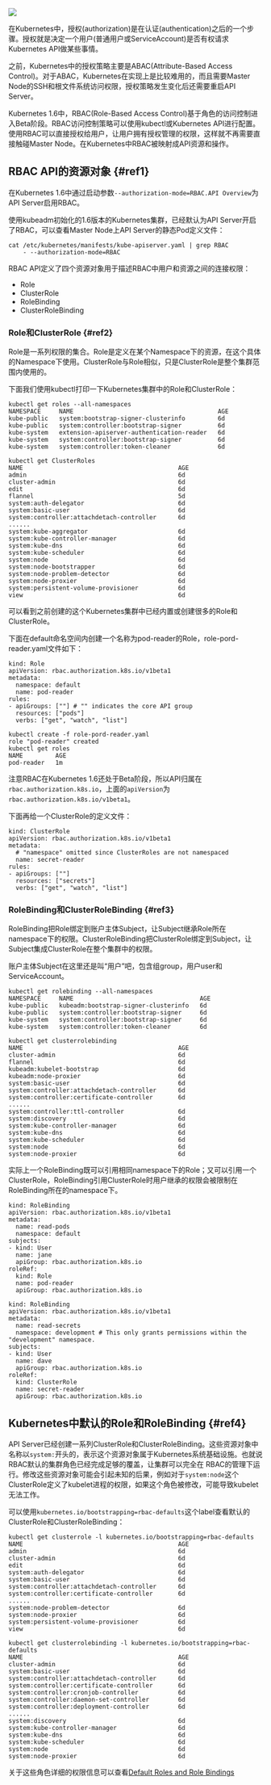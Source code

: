 ![](/assets/kubernetes-rbac.png)

在Kubernetes中，授权\(authorization\)是在认证\(authentication\)之后的一个步骤。授权就是决定一个用户\(普通用户或ServiceAccount\)是否有权请求Kubernetes API做某些事情。

之前，Kubernetes中的授权策略主要是ABAC\(Attribute-Based Access Control\)。对于ABAC，Kubernetes在实现上是比较难用的，而且需要Master Node的SSH和根文件系统访问权限，授权策略发生变化后还需要重启API Server。

Kubernetes 1.6中，RBAC\(Role-Based Access Control\)基于角色的访问控制进入Beta阶段。RBAC访问控制策略可以使用kubectl或Kubernetes API进行配置。使用RBAC可以直接授权给用户，让用户拥有授权管理的权限，这样就不再需要直接触碰Master Node。在Kubernetes中RBAC被映射成API资源和操作。

## RBAC API的资源对象 {#ref1}

在Kubernetes 1.6中通过启动参数`--authorization-mode=RBAC.API Overview`为API Server启用RBAC。

使用kubeadm初始化的1.6版本的Kubernetes集群，已经默认为API Server开启了RBAC，可以查看Master Node上API Server的静态Pod定义文件：

```
cat /etc/kubernetes/manifests/kube-apiserver.yaml | grep RBAC
    - --authorization-mode=RBAC
```

RBAC API定义了四个资源对象用于描述RBAC中用户和资源之间的连接权限：

* Role
* ClusterRole
* RoleBinding
* ClusterRoleBinding

### Role和ClusterRole {#ref2}

Role是一系列权限的集合。Role是定义在某个Namespace下的资源，在这个具体的Namespace下使用。ClusterRole与Role相似，只是ClusterRole是整个集群范围内使用的。

下面我们使用kubectl打印一下Kubernetes集群中的Role和ClusterRole：

```
kubectl get roles --all-namespaces
NAMESPACE     NAME                                        AGE
kube-public   system:bootstrap-signer-clusterinfo         6d
kube-public   system:controller:bootstrap-signer          6d
kube-system   extension-apiserver-authentication-reader   6d
kube-system   system:controller:bootstrap-signer          6d
kube-system   system:controller:token-cleaner             6d
```

```
kubectl get ClusterRoles
NAME                                           AGE
admin                                          6d
cluster-admin                                  6d
edit                                           6d
flannel                                        5d
system:auth-delegator                          6d
system:basic-user                              6d
system:controller:attachdetach-controller      6d
......
system:kube-aggregator                         6d
system:kube-controller-manager                 6d
system:kube-dns                                6d
system:kube-scheduler                          6d
system:node                                    6d
system:node-bootstrapper                       6d
system:node-problem-detector                   6d
system:node-proxier                            6d
system:persistent-volume-provisioner           6d
view                                           6d
```

可以看到之前创建的这个Kubernetes集群中已经内置或创建很多的Role和ClusterRole。

下面在default命名空间内创建一个名称为pod-reader的Role，role-pord-reader.yaml文件如下：

```
kind: Role
apiVersion: rbac.authorization.k8s.io/v1beta1
metadata:
  namespace: default
  name: pod-reader
rules:
- apiGroups: [""] # "" indicates the core API group
  resources: ["pods"]
  verbs: ["get", "watch", "list"]
```

```
kubectl create -f role-pord-reader.yaml
role "pod-reader" created
kubectl get roles
NAME         AGE
pod-reader   1m
```

注意RBAC在Kubernetes 1.6还处于Beta阶段，所以API归属在`rbac.authorization.k8s.io`，上面的`apiVersion`为`rbac.authorization.k8s.io/v1beta1`。

下面再给一个ClusterRole的定义文件：

```
kind: ClusterRole
apiVersion: rbac.authorization.k8s.io/v1beta1
metadata:
  # "namespace" omitted since ClusterRoles are not namespaced
  name: secret-reader
rules:
- apiGroups: [""]
  resources: ["secrets"]
  verbs: ["get", "watch", "list"]
```

### RoleBinding和ClusterRoleBinding {#ref3}

RoleBinding把Role绑定到账户主体Subject，让Subject继承Role所在namespace下的权限。ClusterRoleBinding把ClusterRole绑定到Subject，让Subject集成ClusterRole在整个集群中的权限。



账户主体Subject在这里还是叫“用户”吧，包含组group，用户user和ServiceAccount。

```
kubectl get rolebinding --all-namespaces
NAMESPACE     NAME                                   AGE
kube-public   kubeadm:bootstrap-signer-clusterinfo   6d
kube-public   system:controller:bootstrap-signer     6d
kube-system   system:controller:bootstrap-signer     6d
kube-system   system:controller:token-cleaner        6d
```

```
kubectl get clusterrolebinding
NAME                                           AGE
cluster-admin                                  6d
flannel                                        6d
kubeadm:kubelet-bootstrap                      6d
kubeadm:node-proxier                           6d
system:basic-user                              6d
system:controller:attachdetach-controller      6d
system:controller:certificate-controller       6d
......
system:controller:ttl-controller               6d
system:discovery                               6d
system:kube-controller-manager                 6d
system:kube-dns                                6d
system:kube-scheduler                          6d
system:node                                    6d
system:node-proxier                            6d
```

实际上一个RoleBinding既可以引用相同namespace下的Role；又可以引用一个ClusterRole，RoleBinding引用ClusterRole时用户继承的权限会被限制在RoleBinding所在的namespace下。

```
kind: RoleBinding
apiVersion: rbac.authorization.k8s.io/v1beta1
metadata:
  name: read-pods
  namespace: default
subjects:
- kind: User
  name: jane
  apiGroup: rbac.authorization.k8s.io
roleRef:
  kind: Role
  name: pod-reader
  apiGroup: rbac.authorization.k8s.io
```

```
kind: RoleBinding
apiVersion: rbac.authorization.k8s.io/v1beta1
metadata:
  name: read-secrets
  namespace: development # This only grants permissions within the "development" namespace.
subjects:
- kind: User
  name: dave
  apiGroup: rbac.authorization.k8s.io
roleRef:
  kind: ClusterRole
  name: secret-reader
  apiGroup: rbac.authorization.k8s.io
```

## Kubernetes中默认的Role和RoleBinding {#ref4}

API Server已经创建一系列ClusterRole和ClusterRoleBinding。这些资源对象中名称以`system:`开头的，表示这个资源对象属于Kubernetes系统基础设施。也就说RBAC默认的集群角色已经完成足够的覆盖，让集群可以完全在 RBAC的管理下运行。修改这些资源对象可能会引起未知的后果，例如对于`system:node`这个ClusterRole定义了kubelet进程的权限，如果这个角色被修改，可能导致kubelet无法工作。

可以使用`kubernetes.io/bootstrapping=rbac-defaults`这个label查看默认的ClusterRole和ClusterRoleBinding：

```
kubectl get clusterrole -l kubernetes.io/bootstrapping=rbac-defaults
NAME                                           AGE
admin                                          6d
cluster-admin                                  6d
edit                                           6d
system:auth-delegator                          6d
system:basic-user                              6d
system:controller:attachdetach-controller      6d
system:controller:certificate-controller       6d
......
system:node-problem-detector                   6d
system:node-proxier                            6d
system:persistent-volume-provisioner           6d
view                                           6d
```

```
kubectl get clusterrolebinding -l kubernetes.io/bootstrapping=rbac-defaults
NAME                                           AGE
cluster-admin                                  6d
system:basic-user                              6d
system:controller:attachdetach-controller      6d
system:controller:certificate-controller       6d
system:controller:cronjob-controller           6d
system:controller:daemon-set-controller        6d
system:controller:deployment-controller        6d
......
system:discovery                               6d
system:kube-controller-manager                 6d
system:kube-dns                                6d
system:kube-scheduler                          6d
system:node                                    6d
system:node-proxier                            6d
```

关于这些角色详细的权限信息可以查看[Default Roles and Role Bindings](https://kubernetes.io/docs/admin/authorization/rbac/#default-roles-and-role-bindings)


